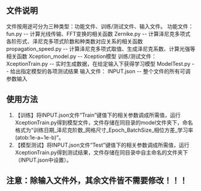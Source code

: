 ## 文件说明

文件按用途可分为三种类型：功能文件、训练/测试文件、输入文件。
功能文件：
    fun.py -- 计算光线传输、FFT变换的相关函数
    Zernike.py -- 计算泽尼克多项式各阶形式、泽尼克多项式阶数和种类数对应关系的相关函数
    propagation_speed.py -- 计算泽尼克多项式取值、生成泽尼克系数、计算光强等相关函数
    Xception_model.py -- Xception模型
训练/测试文件：
    XceptionTrain.py -- 实时生成数据，在给定输入下获得学习模型
    ModelTest.py -- 给出指定模型的各项测试结果
输入文件：
    INPUT.json -- 整个文件的所有可调参数输入

## 使用方法

1. 【训练】将INPUT.json文件“Train”键值下的相关参数调成所需值，运行XceptionTrain.py得到模型文件，文件存储在同目录的model文件夹下，命名格式为“训练日期_泽尼克阶数_网格尺寸_Epoch_BatchSize_相位方差_学习率(atob:1e-a~1e-b)”。
2. 【模型测试】将INPUT.json文件“Test”键值下的相关参数调成所需值，运行XceptionTrain.py得到测试结果，文件存储在同目录中自主命名的文件夹下（INPUT.json中设置）。

## 注意：除输入文件外，其余文件皆不需要修改！！！